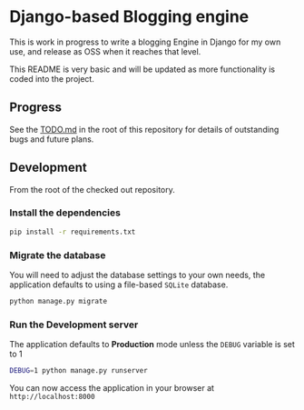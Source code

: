 # Django-based Blogging engine

This is work in progress to write a blogging Engine in Django for my own use,
and release as OSS when it reaches that level.

This README is very basic and will be updated as more functionality is coded
into the project.

## Progress

See the [TODO.md](TODO.md) in the root of this repository for details of
outstanding bugs and future plans.

## Development

From the root of the checked out repository.

### Install the dependencies

```bash
pip install -r requirements.txt
```

### Migrate the database

You will need to adjust the database settings to your own needs, the application
defaults to using a file-based `SQLite` database.

```bash
python manage.py migrate
```

### Run the Development server

The application defaults to **Production** mode unless the `DEBUG` variable is set
to 1

```bash
DEBUG=1 python manage.py runserver
```

You can now access the application in your browser at `http://localhost:8000`
